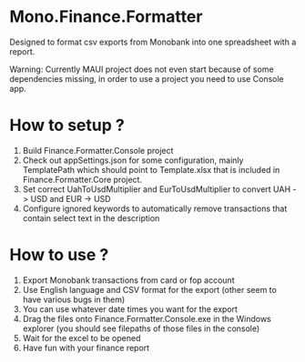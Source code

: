 # Mono.Finance.Formatter
Designed to format csv exports from Monobank into one spreadsheet with a report.

Warning: Currently MAUI project does not even start because of some dependencies missing, in order to use a project you need to use Console app.

# How to setup ?
1. Build Finance.Formatter.Console project
2. Check out appSettings.json for some configuration, mainly TemplatePath which should point to Template.xlsx that is included in Finance.Formatter.Core project.
3. Set correct UahToUsdMultiplier and EurToUsdMultiplier to convert UAH -> USD and EUR -> USD
4. Configure ignored keywords to automatically remove transactions that contain select text in the description

# How to use ?
1. Export Monobank transactions from card or fop account
2. Use English language and CSV format for the export (other seem to have various bugs in them)
3. You can use whatever date times you want for the export
4. Drag the files onto Finance.Formatter.Console.exe in the Windows explorer (you should see filepaths of those files in the console)
5. Wait for the excel to be opened
6. Have fun with your finance report
